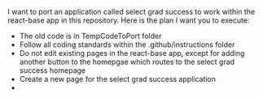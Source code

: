 I want to port an application called select grad success to work within the react-base app in this repository. Here is the plan I want you to execute:

- The old code is in TempCodeToPort folder
- Follow all coding standards within the .github/instructions folder
- Do not edit existing pages in the react-base app, except for adding another button to the homepgae which routes to the select grad success homepage
- Create a new page for the select grad success application
-
